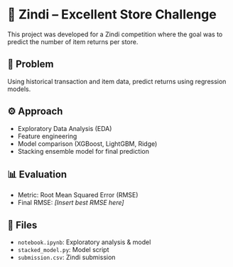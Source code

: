 # 🧪 Zindi – Excellent Store Challenge

This project was developed for a Zindi competition where the goal was to predict the number of item returns per store.

## 🧩 Problem
Using historical transaction and item data, predict returns using regression models.

## ⚙️ Approach
- Exploratory Data Analysis (EDA)
- Feature engineering
- Model comparison (XGBoost, LightGBM, Ridge)
- Stacking ensemble model for final prediction

## 📊 Evaluation
- Metric: Root Mean Squared Error (RMSE)
- Final RMSE: *[Insert best RMSE here]*

## 📁 Files
- `notebook.ipynb`: Exploratory analysis & model
- `stacked_model.py`: Model script
- `submission.csv`: Zindi submission

